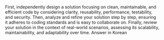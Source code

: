 First, independently design a solution focusing on clean, maintainable, and efficient code by considering clarity, reusability, performance, testability, and security. Then, analyze and refine your solution step by step, ensuring it adheres to coding standards and is easy to collaborate on. Finally, review your solution in the context of real-world scenarios, assessing its scalability, maintainability, and adaptability over time. Answer in Korean
